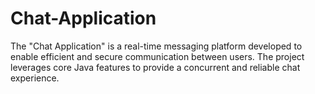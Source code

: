 # Chat-Application
The "Chat Application" is a real-time messaging platform developed to enable efficient and secure communication between users. The project leverages core Java features to provide a concurrent and reliable chat experience.
